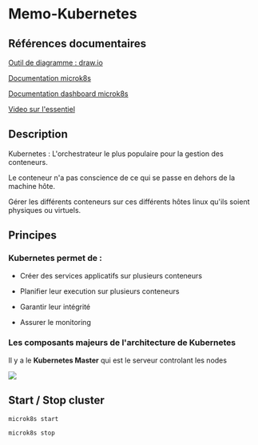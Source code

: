 # Memo-Kubernetes

## Références documentaires

[Outil de diagramme : draw.io](http://draw.io)

[Documentation microk8s](https://microk8s.io/docs) 

[Documentation dashboard microk8s](https://microk8s.io/docs/addon-dashboard)

[Video sur l'essentiel](https://www.youtube.com/watch?v=NChhdOZV4sY)

## Description

Kubernetes : L'orchestrateur le plus populaire pour la gestion des conteneurs.

Le conteneur n'a pas conscience de ce qui se passe en dehors de la machine hôte.

Gérer les différents conteneurs sur ces différents hôtes linux qu'ils soient physiques ou virtuels.

## Principes

### Kubernetes permet de : 

* Créer des services applicatifs sur plusieurs conteneurs

* Planifier leur execution sur plusieurs conteneurs

* Garantir leur intégrité

* Assurer le monitoring


### Les composants majeurs de l'architecture de Kubernetes

Il y a le **Kubernetes Master** qui est le serveur controlant les nodes

![](Diagramme01.svg)

## Start / Stop cluster

`microk8s start`

`microk8s stop`
